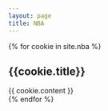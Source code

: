 ```yaml
---
layout: page
title: NBA
---
```


{% for cookie in site.nba %}
  <div class="cookie">
    <!-- <h2><img src="{{ cookie.image_path }}" alt="{{ cookie.title }}">{{ cookie.title }}</a></h2> -->
    <h2>{{cookie.title}}</a></h2>
    {{ cookie.content }}
  </div>
{% endfor %}